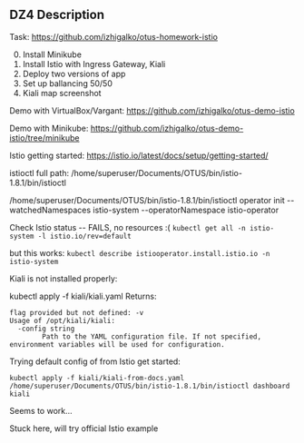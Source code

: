 

## DZ4 Description

Task:
https://github.com/izhigalko/otus-homework-istio

0. Install Minikube
1. Install Istio with Ingress Gateway, Kiali
2. Deploy two versions of app 
3. Set up ballancing 50/50
4. Kiali map screenshot

Demo with VirtualBox/Vargant:
https://github.com/izhigalko/otus-demo-istio

Demo with Minikube:
https://github.com/izhigalko/otus-demo-istio/tree/minikube

Istio getting started:
https://istio.io/latest/docs/setup/getting-started/

istioctl full path:
/home/superuser/Documents/OTUS/bin/istio-1.8.1/bin/istioctl

/home/superuser/Documents/OTUS/bin/istio-1.8.1/bin/istioctl operator init --watchedNamespaces istio-system --operatorNamespace istio-operator

Check Istio status -- FAILS, no resources :( 
`kubectl get all -n istio-system -l istio.io/rev=default`

but this works:
`kubectl describe istiooperator.install.istio.io -n istio-system`

Kiali is not installed properly:

kubectl apply -f kiali/kiali.yaml
Returns:
```
flag provided but not defined: -v
Usage of /opt/kiali/kiali:
  -config string
        Path to the YAML configuration file. If not specified, environment variables will be used for configuration.
```
Trying default config of from Istio get started:

```
kubectl apply -f kiali/kiali-from-docs.yaml 
/home/superuser/Documents/OTUS/bin/istio-1.8.1/bin/istioctl dashboard kiali
```

Seems to work...

Stuck here, will try official Istio example

